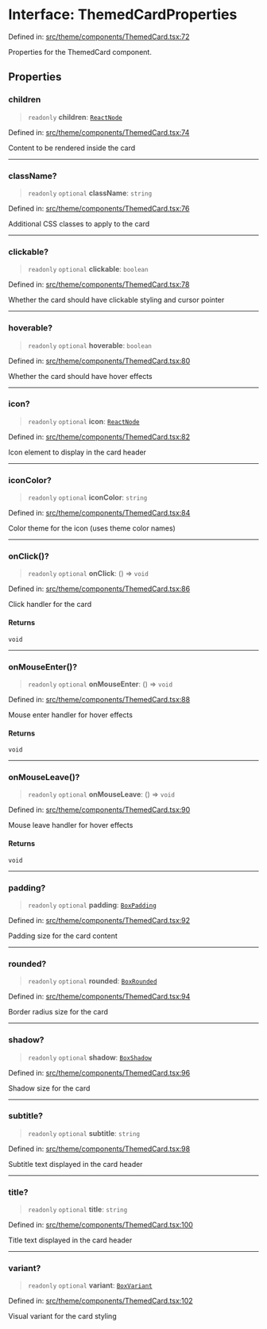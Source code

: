 # Interface: ThemedCardProperties

Defined in: [src/theme/components/ThemedCard.tsx:72](https://github.com/Nick2bad4u/Uptime-Watcher/blob/main/src/theme/components/ThemedCard.tsx#L72)

Properties for the ThemedCard component.

## Properties

### children

> `readonly` **children**: [`ReactNode`](https://github.com/DefinitelyTyped/DefinitelyTyped/blob/80449050d0e5e84f44ffa3fd3dc5651e4747e589/types/react/index.d.ts#L427)

Defined in: [src/theme/components/ThemedCard.tsx:74](https://github.com/Nick2bad4u/Uptime-Watcher/blob/main/src/theme/components/ThemedCard.tsx#L74)

Content to be rendered inside the card

***

### className?

> `readonly` `optional` **className**: `string`

Defined in: [src/theme/components/ThemedCard.tsx:76](https://github.com/Nick2bad4u/Uptime-Watcher/blob/main/src/theme/components/ThemedCard.tsx#L76)

Additional CSS classes to apply to the card

***

### clickable?

> `readonly` `optional` **clickable**: `boolean`

Defined in: [src/theme/components/ThemedCard.tsx:78](https://github.com/Nick2bad4u/Uptime-Watcher/blob/main/src/theme/components/ThemedCard.tsx#L78)

Whether the card should have clickable styling and cursor pointer

***

### hoverable?

> `readonly` `optional` **hoverable**: `boolean`

Defined in: [src/theme/components/ThemedCard.tsx:80](https://github.com/Nick2bad4u/Uptime-Watcher/blob/main/src/theme/components/ThemedCard.tsx#L80)

Whether the card should have hover effects

***

### icon?

> `readonly` `optional` **icon**: [`ReactNode`](https://github.com/DefinitelyTyped/DefinitelyTyped/blob/80449050d0e5e84f44ffa3fd3dc5651e4747e589/types/react/index.d.ts#L427)

Defined in: [src/theme/components/ThemedCard.tsx:82](https://github.com/Nick2bad4u/Uptime-Watcher/blob/main/src/theme/components/ThemedCard.tsx#L82)

Icon element to display in the card header

***

### iconColor?

> `readonly` `optional` **iconColor**: `string`

Defined in: [src/theme/components/ThemedCard.tsx:84](https://github.com/Nick2bad4u/Uptime-Watcher/blob/main/src/theme/components/ThemedCard.tsx#L84)

Color theme for the icon (uses theme color names)

***

### onClick()?

> `readonly` `optional` **onClick**: () => `void`

Defined in: [src/theme/components/ThemedCard.tsx:86](https://github.com/Nick2bad4u/Uptime-Watcher/blob/main/src/theme/components/ThemedCard.tsx#L86)

Click handler for the card

#### Returns

`void`

***

### onMouseEnter()?

> `readonly` `optional` **onMouseEnter**: () => `void`

Defined in: [src/theme/components/ThemedCard.tsx:88](https://github.com/Nick2bad4u/Uptime-Watcher/blob/main/src/theme/components/ThemedCard.tsx#L88)

Mouse enter handler for hover effects

#### Returns

`void`

***

### onMouseLeave()?

> `readonly` `optional` **onMouseLeave**: () => `void`

Defined in: [src/theme/components/ThemedCard.tsx:90](https://github.com/Nick2bad4u/Uptime-Watcher/blob/main/src/theme/components/ThemedCard.tsx#L90)

Mouse leave handler for hover effects

#### Returns

`void`

***

### padding?

> `readonly` `optional` **padding**: [`BoxPadding`](../../types/type-aliases/BoxPadding.md)

Defined in: [src/theme/components/ThemedCard.tsx:92](https://github.com/Nick2bad4u/Uptime-Watcher/blob/main/src/theme/components/ThemedCard.tsx#L92)

Padding size for the card content

***

### rounded?

> `readonly` `optional` **rounded**: [`BoxRounded`](../../types/type-aliases/BoxRounded.md)

Defined in: [src/theme/components/ThemedCard.tsx:94](https://github.com/Nick2bad4u/Uptime-Watcher/blob/main/src/theme/components/ThemedCard.tsx#L94)

Border radius size for the card

***

### shadow?

> `readonly` `optional` **shadow**: [`BoxShadow`](../../types/type-aliases/BoxShadow.md)

Defined in: [src/theme/components/ThemedCard.tsx:96](https://github.com/Nick2bad4u/Uptime-Watcher/blob/main/src/theme/components/ThemedCard.tsx#L96)

Shadow size for the card

***

### subtitle?

> `readonly` `optional` **subtitle**: `string`

Defined in: [src/theme/components/ThemedCard.tsx:98](https://github.com/Nick2bad4u/Uptime-Watcher/blob/main/src/theme/components/ThemedCard.tsx#L98)

Subtitle text displayed in the card header

***

### title?

> `readonly` `optional` **title**: `string`

Defined in: [src/theme/components/ThemedCard.tsx:100](https://github.com/Nick2bad4u/Uptime-Watcher/blob/main/src/theme/components/ThemedCard.tsx#L100)

Title text displayed in the card header

***

### variant?

> `readonly` `optional` **variant**: [`BoxVariant`](../../types/type-aliases/BoxVariant.md)

Defined in: [src/theme/components/ThemedCard.tsx:102](https://github.com/Nick2bad4u/Uptime-Watcher/blob/main/src/theme/components/ThemedCard.tsx#L102)

Visual variant for the card styling
